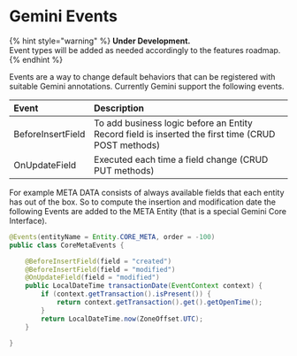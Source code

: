 # Gemini Events

{% hint style="warning" %}
**Under Development.**  
Event types will be added as needed accordingly to the features roadmap.
{% endhint %}

Events are a way to change default behaviors that can be registered with suitable Gemini annotations. Currently Gemini support the following events.

| Event | Description |
| :--- | :--- |
| BeforeInsertField | To add business logic before an Entity Record field is inserted the first time \(CRUD POST methods\) |
| OnUpdateField | Executed each time a field change \(CRUD PUT methods\) |

For example META DATA consists of always available fields that each entity has out of the box. So to compute the insertion and modification date the following Events are added to the META Entity \(that is a special Gemini Core Interface\).

```java
@Events(entityName = Entity.CORE_META, order = -100)
public class CoreMetaEvents {

    @BeforeInsertField(field = "created")
    @BeforeInsertField(field = "modified")
    @OnUpdateField(field = "modified")
    public LocalDateTime transactionDate(EventContext context) {
        if (context.getTransaction().isPresent()) {
            return context.getTransaction().get().getOpenTime();
        }
        return LocalDateTime.now(ZoneOffset.UTC);
    }

}
```



